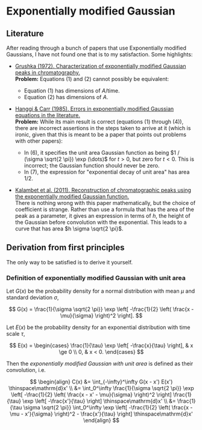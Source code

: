 # Exponentially modified Gaussian


## Literature

After reading through a bunch of papers that use Exponentially modified Gaussians,
I have not found one that is to my satisfaction.
Some highlights:

- [Grushka (1972). Characterization of exponentially modified Gaussian peaks in chromatography.] <br>
  **Problem:** Equations (1) and (2) cannot possibly be equivalent:
  - Equation (1) has dimensions of $A / \mathsf{time}$.
  - Equation (2) has dimensions of $A$.

- [Hanggi & Carr (1985). Errors in exponentially modified Gaussian equations in the literature.] <br>
  **Problem:**
  While its main result is correct (equations (1) through (4)),
  there are incorrect assertions in the steps taken to arrive at it
  (which is ironic, given that this is meant to be a paper that points out problems with other papers):
  - In (6), it specifies the unit area Gaussian function as being
    $1 / (\sigma \sqrt{2 \pi}) \exp (\dots)$ for $t > 0$, but zero for $t < 0$.
    This is incorrect; the Gaussian function should never be zero.
  - In (7), the expression for "exponential decay of unit area" has area $1/2$.

- [Kalambet et al. (2011). Reconstruction of chromatographic peaks using the exponentially modified Gaussian function.] <br>
  There is nothing wrong with this paper mathematically, but the choice of coefficient is strange.
  Rather than use a formula that has the area of the peak as a parameter,
  it gives an expression in terms of $h$, the height of the Gaussian before convolution with the exponential.
  This leads to a curve that has area $h \sigma \sqrt{2 \pi}$.

[Grushka (1972). Characterization of exponentially modified Gaussian peaks in chromatography.]:
  https://doi.org/10.1021/ac60319a011
[Hanggi & Carr (1985). Errors in exponentially modified Gaussian equations in the literature.]:
  https://doi.org/10.1021/ac00289a051
[Kalambet et al. (2011). Reconstruction of chromatographic peaks using the exponentially modified Gaussian function.]:
  https://doi.org/10.1002/cem.1343


## Derivation from first principles

The only way to be satisfied is to derive it yourself.

### Definition of exponentially modified Gaussian with unit area

Let $G(x)$ be the probability density for a normal distribution
with mean $\mu$
and standard deviation $\sigma$,

$$
  G(x) =
    \frac{1}{\sigma \sqrt{2 \pi}}
    \exp \left[
      -\frac{1}{2}
      \left(
        \frac{x - \mu}{\sigma}
      \right)^2
    \right].
$$

Let $E(x)$ be the probability density for an exponential distribution
with time scale $\tau$,

$$
  E(x) =
    \begin{cases}
      \frac{1}{\tau} \exp \left[ -\frac{x}{\tau} \right], & x \ge 0 \\
      0, & x < 0.
    \end{cases}
$$

Then the <i>exponentially modified Gaussian with unit area</i>
is defined as their convolution, i.e.

$$
\begin{align}
C(x)
  &= \int_{-\infty}^\infty G(x - x') E(x') \thinspace\mathrm{d}x' \\
  &=
    \int_0^\infty
      \frac{1}{\sigma \sqrt{2 \pi}}
      \exp \left[
        -\frac{1}{2}
        \left(
          \frac{x - x' - \mu}{\sigma}
        \right)^2
      \right]
      \frac{1}{\tau} \exp \left[ -\frac{x'}{\tau} \right]
    \thinspace\mathrm{d}x' \\
  &=
    \frac{1}{\tau \sigma \sqrt{2 \pi}}
    \int_0^\infty
      \exp \left[
        -\frac{1}{2}
        \left(
          \frac{x - \mu - x'}{\sigma}
        \right)^2
          -
        \frac{x'}{\tau}
      \right]
    \thinspace\mathrm{d}x'
\end{align}
$$
